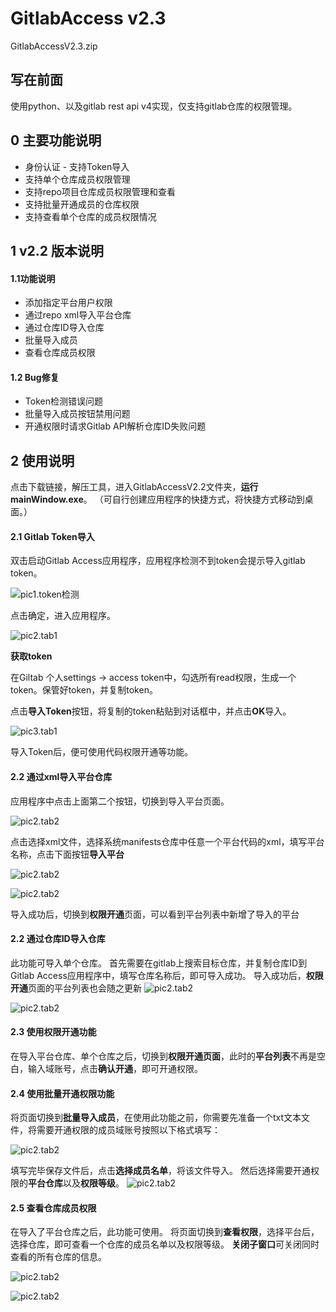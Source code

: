 # GitlabAccess v2.3
GitlabAccessV2.3.zip

## 写在前面
使用python、以及gitlab rest api v4实现，仅支持gitlab仓库的权限管理。


## 0 主要功能说明
* 身份认证 - 支持Token导入
* 支持单个仓库成员权限管理
* 支持repo项目仓库成员权限管理和查看
* 支持批量开通成员的仓库权限
* 支持查看单个仓库的成员权限情况

## 1 v2.2 版本说明
#### 1.1功能说明
* 添加指定平台用户权限
* 通过repo xml导入平台仓库
* 通过仓库ID导入仓库
* 批量导入成员
* 查看仓库成员权限

#### 1.2 Bug修复
* Token检测错误问题
* 批量导入成员按钮禁用问题
* 开通权限时请求Gitlab API解析仓库ID失败问题


## 2 使用说明
点击下载链接，解压工具，进入GitlabAccessV2.2文件夹，**运行mainWindow.exe**。
（可自行创建应用程序的快捷方式，将快捷方式移动到桌面。）

#### 2.1 Gitlab Token导入
双击启动Gitlab Access应用程序，应用程序检测不到token会提示导入gitlab token。

![pic1.token检测](pics/tokenDetection.png)

点击确定，进入应用程序。

![pic2.tab1](pics/tab1.png)

**获取token**

在Giltab 个人settings -> access token中，勾选所有read权限，生成一个token。保管好token，并复制token。

点击**导入Token**按钮，将复制的token粘贴到对话框中，并点击**OK**导入。

![pic3.tab1](pics/importToken.png)

导入Token后，便可使用代码权限开通等功能。

#### 2.2 通过xml导入平台仓库
应用程序中点击上面第二个按钮，切换到导入平台页面。

![pic2.tab2](pics/tab2.png)

点击选择xml文件，选择系统manifests仓库中任意一个平台代码的xml，填写平台名称，点击下面按钮**导入平台**

![pic2.tab2](pics/importPlatform.png)

![pic2.tab2](pics/importPlatform2.png)

导入成功后，切换到**权限开通**页面，可以看到平台列表中新增了导入的平台


#### 2.2 通过仓库ID导入仓库
此功能可导入单个仓库。
首先需要在gitlab上搜索目标仓库，并复制仓库ID到Gitlab Access应用程序中，填写仓库名称后，即可导入成功。
导入成功后，**权限开通**页面的平台列表也会随之更新
![pic2.tab2](pics/importGit.png)

![pic2.tab2](pics/importGit2.png)

#### 2.3 使用权限开通功能

在导入平台仓库、单个仓库之后，切换到**权限开通页面**，此时的**平台列表**不再是空白，输入域账号，点击**确认开通**，即可开通权限。

#### 2.4 使用批量开通权限功能
将页面切换到**批量导入成员**，在使用此功能之前，你需要先准备一个txt文本文件，将需要开通权限的成员域账号按照以下格式填写：

![pic2.tab2](pics/batchImport.png)

填写完毕保存文件后，点击**选择成员名单**，将该文件导入。
然后选择需要开通权限的**平台仓库**以及**权限等级**。
![pic2.tab2](pics/tab3.png)

#### 2.5 查看仓库成员权限
在导入了平台仓库之后，此功能可使用。
将页面切换到**查看权限**，选择平台后，选择仓库，即可查看一个仓库的成员名单以及权限等级。
**关闭子窗口**可关闭同时查看的所有仓库的信息。

![pic2.tab2](pics/tab4.png)

![pic2.tab2](pics/viewMemberPermission.png)
 
